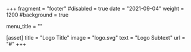 +++
fragment = "footer"
#disabled = true
date = "2021-09-04"
weight = 1200
#background = true

menu_title = ""

[asset]
  title = "Logo Title"
  image = "logo.svg"
  text = "Logo Subtext"
  url = "#"
+++
